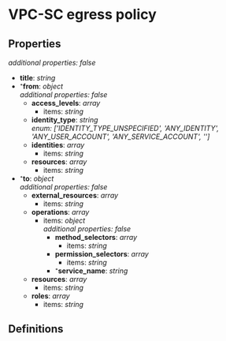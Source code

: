 # VPC-SC egress policy

<!-- markdownlint-disable MD036 -->

## Properties

*additional properties: false*

- **title**: *string*
- ⁺**from**: *object*
  <br>*additional properties: false*
  - **access_levels**: *array*
    - items: *string*
  - **identity_type**: *string*
    <br>*enum: ['IDENTITY_TYPE_UNSPECIFIED', 'ANY_IDENTITY', 'ANY_USER_ACCOUNT', 'ANY_SERVICE_ACCOUNT', '']*
  - **identities**: *array*
    - items: *string*
  - **resources**: *array*
    - items: *string*
- ⁺**to**: *object*
  <br>*additional properties: false*
  - **external_resources**: *array*
    - items: *string*
  - **operations**: *array*
    - items: *object*
      <br>*additional properties: false*
      - **method_selectors**: *array*
        - items: *string*
      - **permission_selectors**: *array*
        - items: *string*
      - ⁺**service_name**: *string*
  - **resources**: *array*
    - items: *string*
  - **roles**: *array*
    - items: *string*

## Definitions


